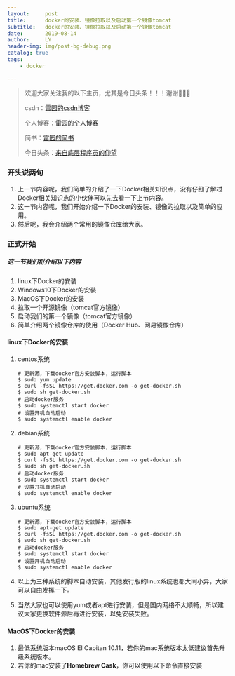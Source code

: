 ```yaml
---
layout:     post
title:      docker的安装、镜像拉取以及启动第一个镜像tomcat
subtitle:   docker的安装、镜像拉取以及启动第一个镜像tomcat
date:       2019-08-14
author:     LY
header-img: img/post-bg-debug.png
catalog: true
tags:
    - docker

---
```


> 欢迎大家关注我的以下主页，尤其是今日头条！！！谢谢🙏🙏🙏
>
> csdn：[雷园的csdn博客](https://blog.csdn.net/leiyuan2580)
>
> 个人博客：[雷园的个人博客](https://imlcl.store)
>
> 简书：[雷园的简书](https://www.jianshu.com/u/016322e40e1f)
>
> 今日头条：[来自底层程序员的仰望](https://www.toutiao.com/c/user/6132192948/#mid=1616456407686158)

### 开头说两句

1. 上一节内容呢，我们简单的介绍了一下Docker相关知识点，没有仔细了解过Docker相关知识点的小伙伴可以先去看一下上节内容。
2. 这一节内容呢，我们开始介绍一下Docker的安装、镜像的拉取以及简单的应用。
3. 然后呢，我会介绍两个常用的镜像仓库给大家。



### 正式开始

##### 这一节我们将介绍以下内容

1. linux下Docker的安装
2. Windows10下Docker的安装
3. MacOS下Docker的安装
4. 拉取一个开源镜像（tomcat官方镜像）
5. 启动我们的第一个镜像（tomcat官方镜像）
6. 简单介绍两个镜像仓库的使用（Docker Hub、网易镜像仓库）



#### linux下Docker的安装

1. centos系统

   ```shell
   # 更新源，下载docker官方安装脚本，运行脚本
   $ sudo yum update
   $ curl -fsSL https://get.docker.com -o get-docker.sh
   $ sudo sh get-docker.sh
   # 启动docker服务
   $ sudo systemctl start docker
   # 设置开机自动启动
   $ sudo systemctl enable docker
   ```

2. debian系统

   ```shell
   # 更新源，下载docker官方安装脚本，运行脚本
   $ sudo apt-get update
   $ curl -fsSL https://get.docker.com -o get-docker.sh
   $ sudo sh get-docker.sh
   # 启动docker服务
   $ sudo systemctl start docker
   # 设置开机自动启动
   $ sudo systemctl enable docker
   ```

3. ubuntu系统

   ```shell
   # 更新源，下载docker官方安装脚本，运行脚本
   $ sudo apt-get update
   $ curl -fsSL https://get.docker.com -o get-docker.sh
   $ sudo sh get-docker.sh
   # 启动docker服务
   $ sudo systemctl start docker
   # 设置开机自动启动
   $ sudo systemctl enable docker
   ```

4. 以上为三种系统的脚本自动安装，其他发行版的linux系统也都大同小异，大家可以自由发挥一下。

5. 当然大家也可以使用yum或者apt进行安装，但是国内网络不太顺畅，所以建议大家更换软件源后再进行安装，以免安装失败。



#### MacOS下Docker的安装

1. 最低系统版本macOS El Capitan 10.11，若你的mac系统版本太低建议首先升级系统版本。
2. 若你的mac安装了**Homebrew Cask**，你可以使用以下命令直接安装

